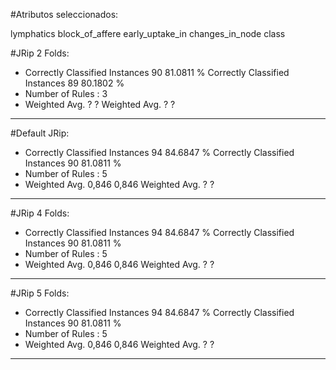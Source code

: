 #Atributos seleccionados: 

lymphatics
block_of_affere
early_uptake_in
changes_in_node
class


#JRip 2 Folds:
* Correctly Classified Instances          90               81.0811 %
Correctly Classified Instances          89               80.1802 %
* Number of Rules : 3
* Weighted Avg. ? ?
Weighted Avg. ? ?
---- 

#Default JRip:
* Correctly Classified Instances          94               84.6847 %
Correctly Classified Instances          90               81.0811 %
* Number of Rules : 5
* Weighted Avg. 0,846 0,846
Weighted Avg. ? ?
---- 

#JRip 4 Folds:
* Correctly Classified Instances          94               84.6847 %
Correctly Classified Instances          90               81.0811 %
* Number of Rules : 5
* Weighted Avg. 0,846 0,846
Weighted Avg. ? ?
---- 

#JRip 5 Folds:
* Correctly Classified Instances          94               84.6847 %
Correctly Classified Instances          90               81.0811 %
* Number of Rules : 5
* Weighted Avg. 0,846 0,846
Weighted Avg. ? ?
---- 

